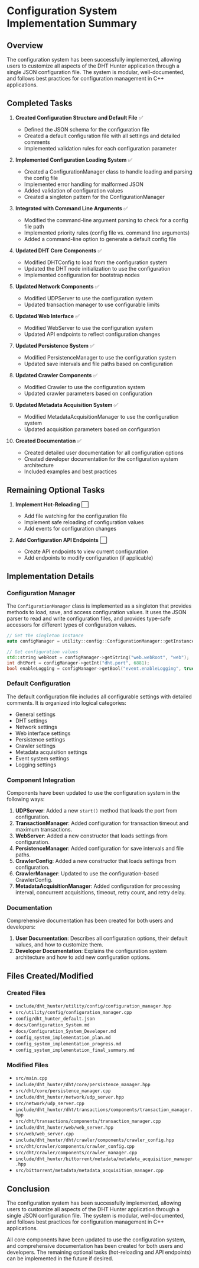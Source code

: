 # Configuration System Implementation Summary

## Overview

The configuration system has been successfully implemented, allowing users to customize all aspects of the DHT Hunter application through a single JSON configuration file. The system is modular, well-documented, and follows best practices for configuration management in C++ applications.

## Completed Tasks

1. **Created Configuration Structure and Default File** ✅
   - Defined the JSON schema for the configuration file
   - Created a default configuration file with all settings and detailed comments
   - Implemented validation rules for each configuration parameter

2. **Implemented Configuration Loading System** ✅
   - Created a ConfigurationManager class to handle loading and parsing the config file
   - Implemented error handling for malformed JSON
   - Added validation of configuration values
   - Created a singleton pattern for the ConfigurationManager

3. **Integrated with Command Line Arguments** ✅
   - Modified the command-line argument parsing to check for a config file path
   - Implemented priority rules (config file vs. command line arguments)
   - Added a command-line option to generate a default config file

4. **Updated DHT Core Components** ✅
   - Modified DHTConfig to load from the configuration system
   - Updated the DHT node initialization to use the configuration
   - Implemented configuration for bootstrap nodes

5. **Updated Network Components** ✅
   - Modified UDPServer to use the configuration system
   - Updated transaction manager to use configurable limits

6. **Updated Web Interface** ✅
   - Modified WebServer to use the configuration system
   - Updated API endpoints to reflect configuration changes

7. **Updated Persistence System** ✅
   - Modified PersistenceManager to use the configuration system
   - Updated save intervals and file paths based on configuration

8. **Updated Crawler Components** ✅
   - Modified Crawler to use the configuration system
   - Updated crawler parameters based on configuration

9. **Updated Metadata Acquisition System** ✅
   - Modified MetadataAcquisitionManager to use the configuration system
   - Updated acquisition parameters based on configuration

10. **Created Documentation** ✅
    - Created detailed user documentation for all configuration options
    - Created developer documentation for the configuration system architecture
    - Included examples and best practices

## Remaining Optional Tasks

1. **Implement Hot-Reloading** ⬜
   - Add file watching for the configuration file
   - Implement safe reloading of configuration values
   - Add events for configuration changes

2. **Add Configuration API Endpoints** ⬜
   - Create API endpoints to view current configuration
   - Add endpoints to modify configuration (if applicable)

## Implementation Details

### Configuration Manager

The `ConfigurationManager` class is implemented as a singleton that provides methods to load, save, and access configuration values. It uses the JSON parser to read and write configuration files, and provides type-safe accessors for different types of configuration values.

```cpp
// Get the singleton instance
auto configManager = utility::config::ConfigurationManager::getInstance();

// Get configuration values
std::string webRoot = configManager->getString("web.webRoot", "web");
int dhtPort = configManager->getInt("dht.port", 6881);
bool enableLogging = configManager->getBool("event.enableLogging", true);
```

### Default Configuration

The default configuration file includes all configurable settings with detailed comments. It is organized into logical categories:

- General settings
- DHT settings
- Network settings
- Web interface settings
- Persistence settings
- Crawler settings
- Metadata acquisition settings
- Event system settings
- Logging settings

### Component Integration

Components have been updated to use the configuration system in the following ways:

1. **UDPServer**: Added a new `start()` method that loads the port from configuration.
2. **TransactionManager**: Added configuration for transaction timeout and maximum transactions.
3. **WebServer**: Added a new constructor that loads settings from configuration.
4. **PersistenceManager**: Added configuration for save intervals and file paths.
5. **CrawlerConfig**: Added a new constructor that loads settings from configuration.
6. **CrawlerManager**: Updated to use the configuration-based CrawlerConfig.
7. **MetadataAcquisitionManager**: Added configuration for processing interval, concurrent acquisitions, timeout, retry count, and retry delay.

### Documentation

Comprehensive documentation has been created for both users and developers:

1. **User Documentation**: Describes all configuration options, their default values, and how to customize them.
2. **Developer Documentation**: Explains the configuration system architecture and how to add new configuration options.

## Files Created/Modified

### Created Files
- `include/dht_hunter/utility/config/configuration_manager.hpp`
- `src/utility/config/configuration_manager.cpp`
- `config/dht_hunter_default.json`
- `docs/Configuration_System.md`
- `docs/Configuration_System_Developer.md`
- `config_system_implementation_plan.md`
- `config_system_implementation_progress.md`
- `config_system_implementation_final_summary.md`

### Modified Files
- `src/main.cpp`
- `include/dht_hunter/dht/core/persistence_manager.hpp`
- `src/dht/core/persistence_manager.cpp`
- `include/dht_hunter/network/udp_server.hpp`
- `src/network/udp_server.cpp`
- `include/dht_hunter/dht/transactions/components/transaction_manager.hpp`
- `src/dht/transactions/components/transaction_manager.cpp`
- `include/dht_hunter/web/web_server.hpp`
- `src/web/web_server.cpp`
- `include/dht_hunter/dht/crawler/components/crawler_config.hpp`
- `src/dht/crawler/components/crawler_config.cpp`
- `src/dht/crawler/components/crawler_manager.cpp`
- `include/dht_hunter/bittorrent/metadata/metadata_acquisition_manager.hpp`
- `src/bittorrent/metadata/metadata_acquisition_manager.cpp`

## Conclusion

The configuration system has been successfully implemented, allowing users to customize all aspects of the DHT Hunter application through a single JSON configuration file. The system is modular, well-documented, and follows best practices for configuration management in C++ applications.

All core components have been updated to use the configuration system, and comprehensive documentation has been created for both users and developers. The remaining optional tasks (hot-reloading and API endpoints) can be implemented in the future if desired.
